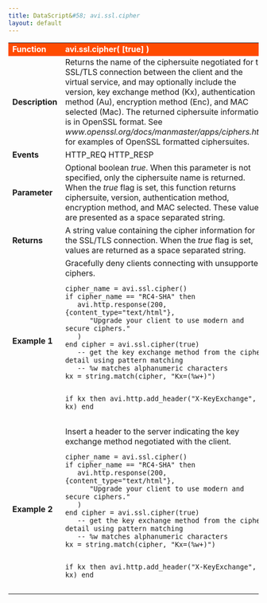 ```yaml
---
title: DataScript&#58; avi.ssl.cipher
layout: default
---
```

<table class="table table-hover"> 
 <tbody> 
  <tr bgcolor="ff4b00"> 
   <td width="100"> <font size="3" color="white"><strong>Function</strong></font> </td> 
   <td width="600"><font color="white"><b>avi.ssl.cipher( [true] )</b></font></td> 
  </tr> 
  <tr> 
   <td width="100"> <font size="3"><strong>Description</strong></font> </td> 
   <td width="600">Returns the name of the ciphersuite negotiated for the SSL/TLS connection between the client and the virtual service, and may optionally include the version, key exchange method (Kx), authentication method (Au), encryption method (Enc), and MAC selected (Mac). The returned ciphersuite information is in OpenSSL format. See <em>www.openssl.org/docs/manmaster/apps/ciphers.html</em> for examples of OpenSSL formatted ciphersuites.</td> 
  </tr> 
  <tr> 
   <td width="100"> <font size="3"><strong>Events</strong></font> </td> 
   <td width="600">HTTP_REQ HTTP_RESP</td> 
  </tr> 
  <tr> 
   <td width="100"> <font size="3"><strong>Parameter</strong></font> </td> 
   <td width="600">Optional boolean <em>true</em>. When this parameter is not specified, only the ciphersuite name is returned. When the <em>true</em> flag is set, this function returns ciphersuite, version, authentication method, encryption method, and MAC selected. These values are presented as a space separated string.</td> 
  </tr> 
  <tr> 
   <td width="100"> <font size="3"><strong>Returns</strong></font> </td> 
   <td width="600">A string value containing the cipher information for the SSL/TLS connection. When the <em>true</em> flag is set, values are returned as a space separated string.</td> 
  </tr> 
  <tr> 
   <td width="100"> <font size="3"><strong>Example 1</strong></font> </td> 
   <td width="600">Gracefully deny clients connecting with unsupported ciphers.<br> 
    <!-- Crayon Syntax Highlighter v2.7.1 --> <pre><code class="language-lua">cipher_name = avi.ssl.cipher() 
if cipher_name == "RC4-SHA" then
   avi.http.response(200, {content_type="text/html"}, 
      "Upgrade your client to use modern and secure ciphers."
   )
end cipher = avi.ssl.cipher(true)
   ­­-- get the key exchange method from the cipher detail using pattern matching
   ­­-- %w matches alphanumeric characters
kx = string.match(cipher, "Kx=(%w+)")

if kx then
   avi.http.add_header("X-­KeyExchange", kx)
end</code></pre> 
    <!-- [Format Time: 0.0022 seconds] --> </td> 
  </tr> 
  <tr> 
   <td width="100"> <font size="3"><strong>Example 2</strong></font> </td> 
   <td width="600">Insert a header to the server indicating the key exchange method negotiated with the client.<br> 
    <!-- Crayon Syntax Highlighter v2.7.1 --> <pre><code class="language-lua">cipher_name = avi.ssl.cipher() 
if cipher_name == "RC4-SHA" then
   avi.http.response(200, {content_type="text/html"}, 
      "Upgrade your client to use modern and secure ciphers."
   )
end cipher = avi.ssl.cipher(true)
   ­­-- get the key exchange method from the cipher detail using pattern matching
   ­­-- %w matches alphanumeric characters
kx = string.match(cipher, "Kx=(%w+)")

if kx then
   avi.http.add_header("X-­KeyExchange", kx)
end</code></pre> 
    <!-- [Format Time: 0.0022 seconds] --> </td> 
  </tr> 
 </tbody> 
</table>